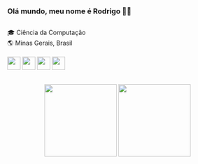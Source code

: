 ### Olá mundo, meu nome é Rodrigo 👋🏻
##
🎓 Ciência da Computação <br>
🌎 Minas Gerais, Brasil <br> <br>
<img width="30px" src="https://cdn.jsdelivr.net/gh/devicons/devicon/icons/c/c-original.svg" />
<img width="30px" src="https://cdn.jsdelivr.net/gh/devicons/devicon/icons/html5/html5-original.svg" />
<img width="30px" src="https://cdn.jsdelivr.net/gh/devicons/devicon/icons/css3/css3-original.svg" />
<img width="30px" src="https://cdn.jsdelivr.net/gh/devicons/devicon/icons/javascript/javascript-original.svg" />
##
  <div align="center">
  <img height="165vw" src="https://github-readme-stats.vercel.app/api?username=rodrigoacs&show_icons=true&theme=dark&include_all_commits=true&count_private=true">
  <img height="165vw" src="https://github-readme-stats.vercel.app/api/top-langs/?username=rodrigoacs&layout=compact&langs_count=7&theme=dark">
  </div>
